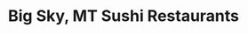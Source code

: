---
layout: city
title: Big Sky, MT Sushi Restaurants
permalink: /montana/big-sky/
stateAbbr: MT
stateName: Montana
cityName: Big Sky
---